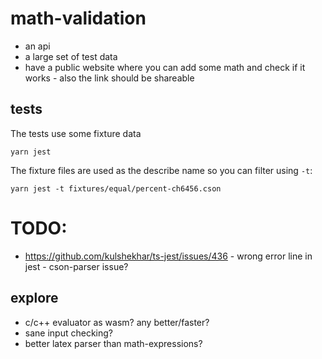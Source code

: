 # math-validation

- an api
- a large set of test data
- have a public website where you can add some math and check if it works - also the link should be shareable

## tests

The tests use some fixture data

```shell
yarn jest
```

The fixture files are used as the describe name so you can filter using `-t`:

```shell
yarn jest -t fixtures/equal/percent-ch6456.cson
```

# TODO:

- https://github.com/kulshekhar/ts-jest/issues/436 - wrong error line in jest - cson-parser issue?


## explore

* c/c++ evaluator as wasm? any better/faster?
* sane input checking?
* better latex parser than math-expressions?